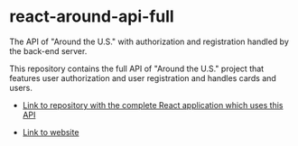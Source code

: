 # react-around-api-full

The API of "Around the U.S." with authorization and registration handled by the back-end server.

This repository contains the full API of "Around the U.S." project that features user authorization and user registration and handles cards and users. 

* [Link to repository with the complete React application which uses this API](https://github.com/Eskel4ik/react-around-auth)

* [Link to website](https://www.oleg.students.nomoreparties.sbs/)
